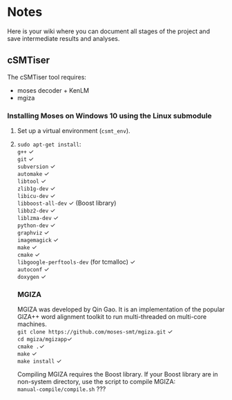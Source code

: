 # Notes
Here is your wiki where you can document all stages of the project and save intermediate results and analyses.

## cSMTiser
The cSMTiser tool requires:<br>
* moses decoder + KenLM
* mgiza

### Installing Moses on Windows 10 using the Linux submodule
1. Set up a virtual environment (`csmt_env`).<br>
2. `sudo apt-get install`:<br>
   `g++` ✓  <br>
   `git` ✓ <br>
   `subversion` ✓ <br>
   `automake` ✓ <br>
   `libtool` ✓ <br>
   `zlib1g-dev` ✓ <br>
   `libicu-dev` ✓ <br>
   `libboost-all-dev` ✓ (Boost library)<br>
   `libbz2-dev` ✓ <br>
   `liblzma-dev` ✓ <br>
   `python-dev` ✓ <br>
   `graphviz` ✓     <br>
   `imagemagick` ✓ <br>
   `make` ✓ <br>
   `cmake` ✓ <br>
   `libgoogle-perftools-dev` (for tcmalloc) ✓  <br>
   `autoconf` ✓ <br>
   `doxygen` ✓ <br>
   
   ### MGIZA
   MGIZA was developed by Qin Gao. It is an implementation of the popular GIZA++ word alignment toolkit to run multi-threaded on multi-core machines.<br>
   `git clone https://github.com/moses-smt/mgiza.git` ✓ <br>
   `cd mgiza/mgizapp`✓ <br>
   `cmake .`✓ <br>
   `make` ✓ <br>
   `make install` ✓ <br>
   
   Compiling MGIZA requires the Boost library. If your Boost library are in non-system directory, use the script to compile MGIZA:<br>
   `manual-compile/compile.sh` ??? <br>
